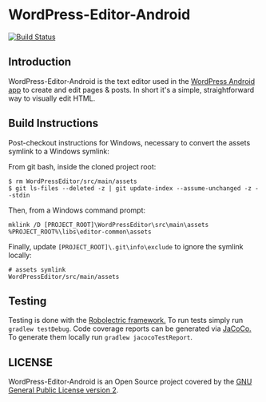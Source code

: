 # WordPress-Editor-Android #

[![Build Status](https://travis-ci.org/wordpress-mobile/WordPress-Editor-Android.svg?branch=develop)](https://travis-ci.org/wordpress-mobile/WordPress-Editor-Android)

## Introduction ##

WordPress-Editor-Android is the text editor used in the [WordPress Android app](https://github.com/wordpress-mobile/WordPress-Android) to create and edit pages & posts. In short it's a simple, straightforward way to visually edit HTML.

## Build Instructions ##

Post-checkout instructions for Windows, necessary to convert the assets symlink to a Windows symlink:

From git bash, inside the cloned project root:

    $ rm WordPressEditor/src/main/assets
    $ git ls-files --deleted -z | git update-index --assume-unchanged -z --stdin

Then, from a Windows command prompt:

    mklink /D [PROJECT_ROOT]\WordPressEditor\src\main\assets %PROJECT_ROOT%\libs\editor-common\assets

Finally, update `[PROJECT_ROOT]\.git\info\exclude` to ignore the symlink locally:

    # assets symlink
    WordPressEditor/src/main/assets

## Testing ##

Testing is done with the [Robolectric framework.](http://robolectric.org/) To run tests simply run `gradlew testDebug`. Code coverage reports can be generated via [JaCoCo.](http://www.eclemma.org/jacoco/) To generate them locally run `gradlew jacocoTestReport`.

## LICENSE ##

WordPress-Editor-Android is an Open Source project covered by the [GNU General Public License version 2](LICENSE.md).
